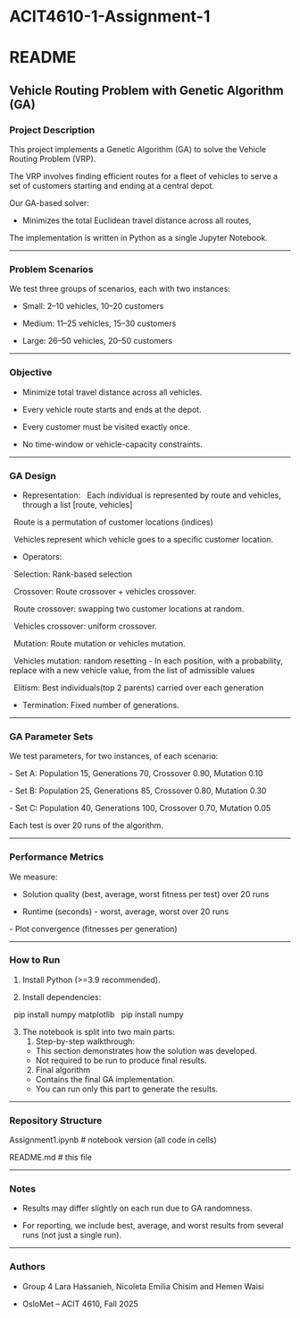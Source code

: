 # ACIT4610-1-Assignment-1

# README



## Vehicle Routing Problem with Genetic Algorithm (GA)



### Project Description

This project implements a Genetic Algorithm (GA) to solve the Vehicle Routing Problem (VRP).

The VRP involves finding efficient routes for a fleet of vehicles to serve a set of customers starting and ending at a central depot.



Our GA-based solver:

- Minimizes the total Euclidean travel distance across all routes,




The implementation is written in Python as a single Jupyter Notebook.



---



### Problem Scenarios

We test three groups of scenarios, each with two instances:



- Small: 2–10 vehicles, 10–20 customers

- Medium: 11–25 vehicles, 15–30 customers

- Large: 26–50 vehicles, 20–50 customers






---



### Objective

- Minimize total travel distance across all vehicles.

- Every vehicle route starts and ends at the depot.

- Every customer must be visited exactly once.

- No time-window or vehicle-capacity constraints.



---



### GA Design



- Representation:
&nbsp; Each individual is represented by route and vehicles, through a list [route, vehicles]

&nbsp; Route is a permutation of customer locations (indices)

&nbsp; Vehicles represent which vehicle goes to a specific customer location.



- Operators:

&nbsp; Selection: Rank-based selection

&nbsp; Crossover: Route crossover + vehicles crossover.

&nbsp; Route crossover: swapping two customer locations at random. 

&nbsp; Vehicles crossover: uniform crossover.

&nbsp; Mutation: Route mutation or vehicles mutation.

&nbsp; Vehicles mutation: random resetting - In each position, with a probability, replace with a new vehicle value, from the list of admissible values

&nbsp; Elitism: Best individuals(top 2 parents) carried over each generation



- Termination: Fixed number of generations.



---



### GA Parameter Sets

We test parameters, for two instances, of each scenario:



\- Set A: Population 15, Generations 70, Crossover 0.90, Mutation 0.10

\- Set B: Population 25, Generations 85, Crossover 0.80, Mutation 0.30

\- Set C: Population 40, Generations 100, Crossover 0.70, Mutation 0.05



Each test is over 20 runs of the algorithm.


---



### Performance Metrics

We measure:

- Solution quality (best, average, worst fitness per test) over 20 runs

- Runtime (seconds) - worst, average, worst over 20 runs

\- Plot convergence (fitnesses per generation)




---



### How to Run



1. Install Python (>=3.9 recommended).

2. Install dependencies:

&nbsp;  pip install numpy matplotlib
&nbsp; pip install numpy

3. The notebook is split into two main parts:
   1. Step-by-step walkthrough:
   - This section demonstrates how the solution was developed.
   - Not required to be run to produce final results.
   2. Final algorithm
   - Contains the final GA implementation.
   - You can run only this part to generate the results.



---



### Repository Structure

Assignment1.ipynb     # notebook version (all code in cells)


README.md               # this file





---



### Notes

- Results may differ slightly on each run due to GA randomness.

- For reporting, we include best, average, and worst results from several runs (not just a single run).




---



### Authors

- Group 4 Lara Hassanieh, Nicoleta Emilia Chisim and Hemen Waisi

- OsloMet – ACIT 4610, Fall 2025



